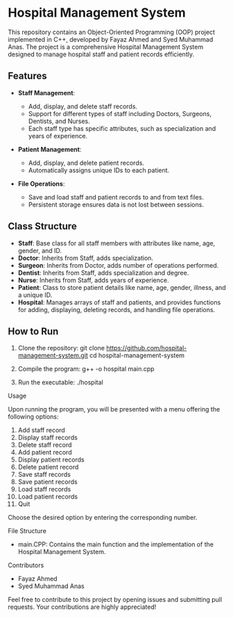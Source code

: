 # Hospital Management System

This repository contains an Object-Oriented Programming (OOP) project implemented in C++, developed by Fayaz Ahmed and Syed Muhammad Anas. The project is a comprehensive Hospital Management System designed to manage hospital staff and patient records efficiently.

## Features

- **Staff Management**:
  - Add, display, and delete staff records.
  - Support for different types of staff including Doctors, Surgeons, Dentists, and Nurses.
  - Each staff type has specific attributes, such as specialization and years of experience.

- **Patient Management**:
  - Add, display, and delete patient records.
  - Automatically assigns unique IDs to each patient.

- **File Operations**:
  - Save and load staff and patient records to and from text files.
  - Persistent storage ensures data is not lost between sessions.

## Class Structure

- **Staff**: Base class for all staff members with attributes like name, age, gender, and ID.
- **Doctor**: Inherits from Staff, adds specialization.
- **Surgeon**: Inherits from Doctor, adds number of operations performed.
- **Dentist**: Inherits from Staff, adds specialization and degree.
- **Nurse**: Inherits from Staff, adds years of experience.
- **Patient**: Class to store patient details like name, age, gender, illness, and a unique ID.
- **Hospital**: Manages arrays of staff and patients, and provides functions for adding, displaying, deleting records, and handling file operations.

## How to Run

1. Clone the repository:
   git clone https://github.com/hospital-management-system.git
   cd hospital-management-system

2. Compile the program:
   g++ -o hospital main.cpp
 

3. Run the executable:
   ./hospital

 Usage

Upon running the program, you will be presented with a menu offering the following options:

1. Add staff record
2. Display staff records
3. Delete staff record
4. Add patient record
5. Display patient records
6. Delete patient record
7. Save staff records
8. Save patient records
9. Load staff records
10. Load patient records
11. Quit

Choose the desired option by entering the corresponding number.

 File Structure

- main.CPP: Contains the main function and the implementation of the Hospital Management System.

 Contributors

- Fayaz Ahmed
- Syed Muhammad Anas

Feel free to contribute to this project by opening issues and submitting pull requests. Your contributions are highly appreciated!

